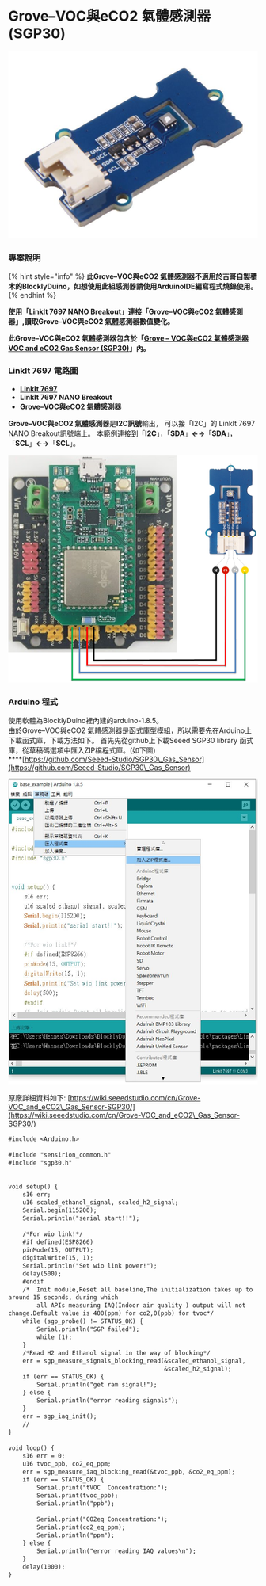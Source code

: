 # Grove–VOC與eCO2 氣體感測器 (SGP30)

![](../.gitbook/assets/Grove-VOC-and-eCO2-Gas-Sensor-SGP30101020512.jpg)

### **專案說明**

{% hint style="info" %}
**此Grove–VOC與eCO2 氣體感測器不適用於吉哥自製積木的BlocklyDuino，如想使用此組感測器請使用ArduinoIDE編寫程式燒錄使用。**
{% endhint %}

**使用「LinkIt 7697 NANO Breakout」連接「Grove–VOC與eCO2 氣體感測器」,讀取Grove–VOC與eCO2 氣體感測器數值變化。**

**此Grove–VOC與eCO2 氣體感測器包含於「**[**Grove – VOC與eCO2 氣體感測器 VOC and eCO2 Gas Sensor (SGP30)**](https://robotkingdom.com.tw/product/grove-voc-and-eco2-gas-sensor-sgp30/)**」內。**

### **LinkIt 7697 電路圖**

* [**LinkIt 7697**](https://www.robotkingdom.com.tw/product/linkit-7697/)
* **LinkIt 7697 NANO Breakout**
* **Grove–VOC與eCO2 氣體感測器**

**Grove–VOC與eCO2 氣體感測器**是**I2C訊號**輸出， 可以接「I2C」的 LinkIt 7697 NANO Breakout訊號端上。 本範例連接到「**I2C**」，「**SDA**」**←→**「**SDA**」，「**SCL**」**←→**「**SCL**」。

![](<../.gitbook/assets/SPG307697pin (1).png>)

### Arduino 程式

使用軟體為BlocklyDuino裡內建的arduino-1.8.5。\
由於Grove–VOC與eCO2 氣體感測器是函式庫型模組，所以需要先在Arduino上下載函式庫，下載方法如下。 首先先從github上下載Seeed SGP30 library 函式庫，從草稿碼選項中匯入ZIP檔程式庫。(如下圖)\
****[https://github.com/Seeed-Studio/SGP30\_Gas_Sensor](https://github.com/Seeed-Studio/SGP30\_Gas_Sensor)

![](../.gitbook/assets/SPG307697lib.JPG)

原廠詳細資料如下: [https://wiki.seeedstudio.com/cn/Grove-VOC_and_eCO2\_Gas_Sensor-SGP30/](https://wiki.seeedstudio.com/cn/Grove-VOC_and_eCO2\_Gas_Sensor-SGP30/)

```
#include <Arduino.h>

#include "sensirion_common.h"
#include "sgp30.h"


void setup() {
    s16 err;
    u16 scaled_ethanol_signal, scaled_h2_signal;
    Serial.begin(115200);
    Serial.println("serial start!!");

    /*For wio link!*/
    #if defined(ESP8266)
    pinMode(15, OUTPUT);
    digitalWrite(15, 1);
    Serial.println("Set wio link power!");
    delay(500);
    #endif
    /*  Init module,Reset all baseline,The initialization takes up to around 15 seconds, during which
        all APIs measuring IAQ(Indoor air quality ) output will not change.Default value is 400(ppm) for co2,0(ppb) for tvoc*/
    while (sgp_probe() != STATUS_OK) {
        Serial.println("SGP failed");
        while (1);
    }
    /*Read H2 and Ethanol signal in the way of blocking*/
    err = sgp_measure_signals_blocking_read(&scaled_ethanol_signal,
                                            &scaled_h2_signal);
    if (err == STATUS_OK) {
        Serial.println("get ram signal!");
    } else {
        Serial.println("error reading signals");
    }
    err = sgp_iaq_init();
    //
}

void loop() {
    s16 err = 0;
    u16 tvoc_ppb, co2_eq_ppm;
    err = sgp_measure_iaq_blocking_read(&tvoc_ppb, &co2_eq_ppm);
    if (err == STATUS_OK) {
        Serial.print("tVOC  Concentration:");
        Serial.print(tvoc_ppb);
        Serial.println("ppb");

        Serial.print("CO2eq Concentration:");
        Serial.print(co2_eq_ppm);
        Serial.println("ppm");
    } else {
        Serial.println("error reading IAQ values\n");
    }
    delay(1000);
}
```
